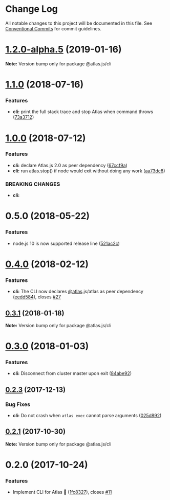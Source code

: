 # Change Log

All notable changes to this project will be documented in this file.
See [Conventional Commits](https://conventionalcommits.org) for commit guidelines.

# [1.2.0-alpha.5](https://github.com/strvcom/atlas.js/compare/@atlas.js/cli@1.2.0-alpha.4...@atlas.js/cli@1.2.0-alpha.5) (2019-01-16)

**Note:** Version bump only for package @atlas.js/cli





<a name="1.1.0"></a>
# [1.1.0](https://github.com/strvcom/atlas.js/compare/@atlas.js/cli@1.0.0...@atlas.js/cli@1.1.0) (2018-07-16)


### Features

* **cli:** print the full stack trace and stop Atlas when command throws ([73a3712](https://github.com/strvcom/atlas.js/commit/73a3712))




<a name="1.0.0"></a>
# [1.0.0](https://github.com/strvcom/atlas.js/compare/@atlas.js/cli@0.5.0...@atlas.js/cli@1.0.0) (2018-07-12)


### Features

* **cli:** declare Atlas.js 2.0 as peer dependency ([67ccf9a](https://github.com/strvcom/atlas.js/commit/67ccf9a))
* **cli:** run atlas.stop() if node would exit without doing any work ([aa73dc8](https://github.com/strvcom/atlas.js/commit/aa73dc8))


### BREAKING CHANGES

* **cli:** 




<a name="0.5.0"></a>
# 0.5.0 (2018-05-22)


### Features

* node.js 10 is now supported release line ([521ac2c](https://github.com/strvcom/atlas.js/commit/521ac2c))




<a name="0.4.0"></a>
# [0.4.0](https://github.com/strvcom/atlas.js/compare/@atlas.js/cli@0.3.1...@atlas.js/cli@0.4.0) (2018-02-12)


### Features

* **cli:** The CLI now declares [@atlas](https://github.com/atlas).js/atlas as peer dependency ([eedd584](https://github.com/strvcom/atlas.js/commit/eedd584)), closes [#27](https://github.com/strvcom/atlas.js/issues/27)




<a name="0.3.1"></a>
## [0.3.1](https://github.com/strvcom/atlas.js/compare/@atlas.js/cli@0.3.0...@atlas.js/cli@0.3.1) (2018-01-18)




**Note:** Version bump only for package @atlas.js/cli

<a name="0.3.0"></a>
# [0.3.0](https://github.com/strvcom/atlas.js/compare/@atlas.js/cli@0.2.3...@atlas.js/cli@0.3.0) (2018-01-03)


### Features

* **cli:** Disconnect from cluster master upon exit ([84abe92](https://github.com/strvcom/atlas.js/commit/84abe92))




<a name="0.2.3"></a>
## [0.2.3](https://github.com/strvcom/atlas.js/compare/@atlas.js/cli@0.2.2...@atlas.js/cli@0.2.3) (2017-12-13)


### Bug Fixes

* **cli:** Do not crash when `atlas exec` cannot parse arguments ([025d892](https://github.com/strvcom/atlas.js/commit/025d892))




<a name="0.2.1"></a>
## [0.2.1](https://github.com/strvcom/atlas.js/compare/@atlas.js/cli@0.2.0...@atlas.js/cli@0.2.1) (2017-10-30)




**Note:** Version bump only for package @atlas.js/cli

<a name="0.2.0"></a>
# 0.2.0 (2017-10-24)


### Features

* Implement CLI for Atlas 🎉 ([1fc8327](https://github.com/strvcom/atlas.js/commit/1fc8327)), closes [#11](https://github.com/strvcom/atlas.js/issues/11)
